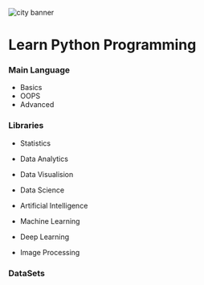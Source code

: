 ![city banner](https://user-images.githubusercontent.com/2780145/34307155-ac661e5a-e76c-11e7-9ef4-8bef4743d71d.png)

# Learn Python Programming

### Main Language
- Basics
- OOPS
- Advanced

### Libraries
- Statistics
- Data Analytics
- Data Visualision
- Data Science

- Artificial Intelligence 
- Machine Learning 
- Deep Learning

- Image Processing 

### DataSets
